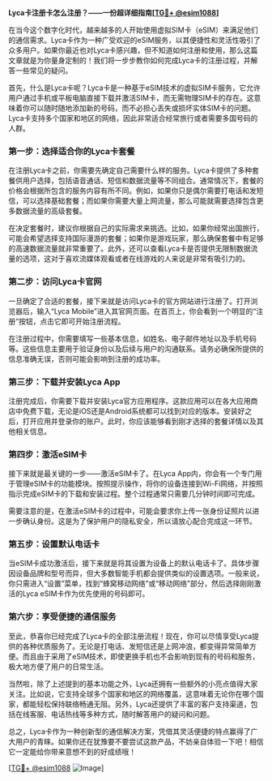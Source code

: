**Lyca卡注册卡怎么注册？——一份超详细指南[[TG💪+ @esim1088](https://t.me/s/esim1088)]**

在当今这个数字化时代，越来越多的人开始使用虚拟SIM卡（eSIM）来满足他们的通信需求。Lyca卡作为一种广受欢迎的eSIM服务，以其便捷性和灵活性吸引了众多用户。如果你最近也对Lyca卡感兴趣，但不知道如何注册和使用，那么这篇文章就是为你量身定制的！我们将一步步教你如何完成Lyca卡的注册过程，并解答一些常见的疑问。

首先，什么是Lyca卡呢？Lyca卡是一种基于eSIM技术的虚拟SIM卡服务，它允许用户通过手机或平板电脑直接下载并激活SIM卡，而无需物理SIM卡的存在。这意味着你可以随时随地添加新的号码，而不必担心丢失或损坏实体SIM卡的问题。Lyca卡支持多个国家和地区的网络，因此非常适合经常旅行或者需要多国号码的人群。

### **第一步：选择适合你的Lyca卡套餐**

在注册Lyca卡之前，你需要先确定自己需要什么样的服务。Lyca卡提供了多种套餐供用户选择，包括语音通话、短信和数据流量等不同组合。通常情况下，套餐的价格会根据所包含的服务内容有所不同。例如，如果你只是偶尔需要打电话和发短信，可以选择基础套餐；而如果你需要大量上网流量，那么可能就需要选择包含更多数据流量的高级套餐。

在决定套餐时，建议你根据自己的实际需求来挑选。比如，如果你经常出国旅行，可能会希望选择支持国际漫游的套餐；如果你是游戏玩家，那么确保套餐中有足够的高速数据流量就非常重要了。此外，还可以查看Lyca卡是否提供无限制数据流量的选项，这对于喜欢流媒体观看或者在线游戏的人来说是非常有吸引力的。

### **第二步：访问Lyca卡官网**

一旦确定了合适的套餐，接下来就是访问Lyca卡的官方网站进行注册了。打开浏览器后，输入“Lyca Mobile”进入其官网页面。在首页上，你会看到一个明显的“注册”按钮，点击它即可开始注册流程。

在注册过程中，你需要填写一些基本信息，如姓名、电子邮件地址以及手机号码等。这些信息主要用于验证身份以及后续与用户的沟通联系。请务必确保所提供的信息准确无误，否则可能会影响到注册的成功率。

### **第三步：下载并安装Lyca App**

注册完成后，你需要下载并安装Lyca官方应用程序。这款应用可以在各大应用商店中免费下载，无论是iOS还是Android系统都可以找到对应的版本。安装好之后，打开应用并登录你的账户。此时，你应该能够看到刚才选择的套餐详情以及其他相关信息。

### **第四步：激活eSIM卡**

接下来就是最关键的一步——激活eSIM卡了。在Lyca App内，你会有一个专门用于管理eSIM卡的功能模块。按照提示操作，将你的设备连接到Wi-Fi网络，并按照指示完成eSIM卡的下载和安装过程。整个过程通常只需要几分钟时间即可完成。

需要注意的是，在激活eSIM卡的过程中，可能会要求你上传一张身份证照片以进一步确认身份。这是为了保护用户的隐私安全，所以请放心配合完成这一环节。

### **第五步：设置默认电话卡**

当eSIM卡成功激活后，接下来就是将其设置为设备上的默认电话卡了。具体步骤因设备品牌和型号而异，但大多数智能手机都会提供类似的设置选项。一般来说，你只需进入“设置”菜单，找到“蜂窝移动网络”或“移动网络”部分，然后选择刚刚激活的Lyca eSIM卡作为优先使用的号码即可。

### **第六步：享受便捷的通信服务**

至此，恭喜你已经完成了Lyca卡的全部注册流程！现在，你可以尽情享受Lyca提供的各种优质服务了。无论是打电话、发短信还是上网冲浪，都变得异常简单方便。而且由于采用了eSIM技术，即使更换手机也不会影响到现有的号码和服务，极大地方便了用户的日常生活。

当然啦，除了上述提到的基本功能之外，Lyca还拥有一些额外的小亮点值得大家关注。比如说，它支持全球多个国家和地区的网络覆盖，这意味着无论你在哪个国家，都能轻松保持联络畅通无阻。另外，Lyca还提供了丰富的客户支持渠道，包括在线客服、电话热线等多种方式，随时解答用户的疑问和问题。

总之，Lyca卡作为一种创新型的通信解决方案，凭借其灵活便捷的特点赢得了广大用户的青睐。如果你还在犹豫要不要尝试这款产品，不妨亲自体验一下吧！相信它一定能给你带来意想不到的好成绩哦！

[[TG💪+ @esim1088](https://t.me/s/esim1088) ![Image](https://i.postimg.cc/4NQfJmqS/Snipaste-2025-05-13-00-14-12.png)]